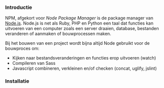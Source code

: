 ### Introductie

NPM, afgekort voor _Node Package Manager_ is de package manager van [Node.js][NODEJS]. Node.js is net als Ruby, PHP en Python een taal dat functies kan uitvoeren van een computer zoals een server draaien, database, bestanden veranderen of aanmaken of bouwprocessen maken.

Bij het bouwen van een project wordt bijna altijd Node gebruikt voor de bouwproces om:
- Kijken naar bestandsveranderingen en functies erop uitvoeren (watch)
- Compileren van Sass
- Javascript combineren, verkleinen en/of checken (concat, uglify, jslint)

### Installatie





[NODEJS]: https://nodejs.org/
